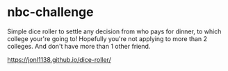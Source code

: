 # nbc-challenge

Simple dice roller to settle any decision from who pays for dinner, to which college your're going to! Hopefully you're not applying to more than 2 colleges. And don't have more than 1 other friend.

https://jonl1138.github.io/dice-roller/
